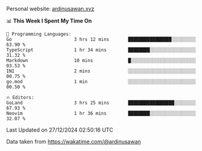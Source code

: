 Personal website: [ardinusawan.xyz](https://ardinusawan.xyz)

<!--START_SECTION:waka-->
📊 **This Week I Spent My Time On** 

```text
💬 Programming Languages: 
Go                       3 hrs 12 mins       ████████████████░░░░░░░░░   63.90 % 
TypeScript               1 hr 34 mins        ████████░░░░░░░░░░░░░░░░░   31.32 % 
Markdown                 10 mins             █░░░░░░░░░░░░░░░░░░░░░░░░   03.53 % 
INI                      2 mins              ░░░░░░░░░░░░░░░░░░░░░░░░░   00.75 % 
go.mod                   1 min               ░░░░░░░░░░░░░░░░░░░░░░░░░   00.50 % 

🔥 Editors: 
GoLand                   3 hrs 25 mins       █████████████████░░░░░░░░   67.93 % 
Neovim                   1 hr 36 mins        ████████░░░░░░░░░░░░░░░░░   32.07 % 
```


 Last Updated on 27/12/2024 02:50:16 UTC
<!--END_SECTION:waka-->
Data taken from https://wakatime.com/@ardinusawan
